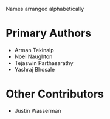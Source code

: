 Names arranged alphabetically
# Primary Authors

- Arman Tekinalp
- Noel Naughton
- Tejaswin Parthasarathy
- Yashraj Bhosale

# Other Contributors
- Justin Wasserman
